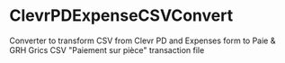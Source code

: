 # ClevrPDExpenseCSVConvert
Converter to transform CSV from Clevr PD and Expenses form to Paie &amp; GRH Grics CSV "Paiement sur pièce" transaction file
